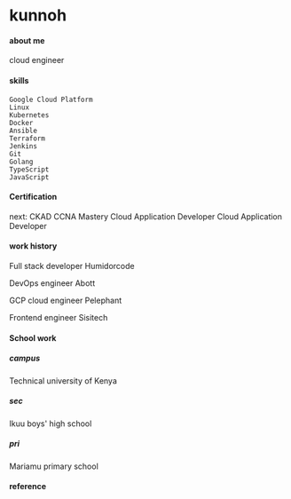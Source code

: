 # kunnoh
#### about me
cloud engineer 

#### skills
    Google Cloud Platform 
    Linux
    Kubernetes
    Docker
    Ansible
    Terraform 
    Jenkins
    Git 
    Golang
    TypeScript
    JavaScript

#### Certification 
next: CKAD
CCNA 
Mastery Cloud Application Developer
Cloud Application Developer 

#### work history 
Full stack developer 
Humidorcode

DevOps engineer 
Abott 

GCP cloud engineer
Pelephant 

Frontend engineer
Sisitech


#### School work
##### campus 
Technical university of Kenya

##### sec 
Ikuu boys' high school

##### pri
Mariamu primary school


#### reference 



